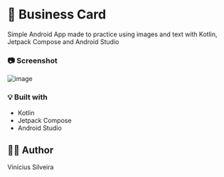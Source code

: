 # :necktie: Business Card

Simple Android App made to practice using images and text with Kotlin, Jetpack Compose and Android Studio

### :camera: Screenshot

![image](https://user-images.githubusercontent.com/92500615/194725929-bb22900e-37d3-4b7d-8155-8fdc8b0983b1.png)


### :bulb: Built with

- Kotlin
- Jetpack Compose
- Android Studio

## :raising_hand_man: Author

Vinícius Silveira

